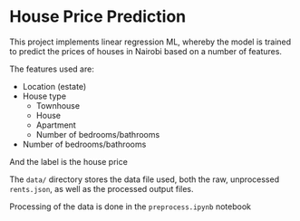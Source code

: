 # House Price Prediction

This project implements linear regression ML, whereby the model is trained to predict the prices of houses in Nairobi based on a number of features.

The features used are:

-   Location (estate)
-   House type
    -   Townhouse
    -   House
    -   Apartment
    -   Number of bedrooms/bathrooms
-   Number of bedrooms/bathrooms

And the label is the house price

The `data/` directory stores the data file used, both the raw, unprocessed `rents.json`, as well as the processed output files.

Processing of the data is done in the `preprocess.ipynb` notebook
